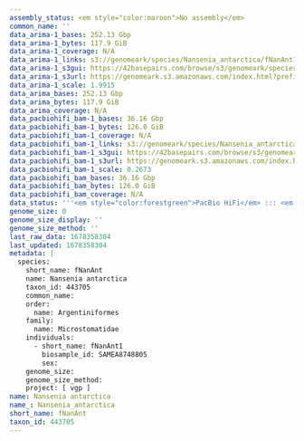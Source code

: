 ```yaml
---
assembly_status: <em style="color:maroon">No assembly</em>
common_name: ''
data_arima-1_bases: 252.13 Gbp
data_arima-1_bytes: 117.9 GiB
data_arima-1_coverage: N/A
data_arima-1_links: s3://genomeark/species/Nansenia_antarctica/fNanAnt1/genomic_data/arima/<br>
data_arima-1_s3gui: https://42basepairs.com/browse/s3/genomeark/species/Nansenia_antarctica/fNanAnt1/genomic_data/arima/
data_arima-1_s3url: https://genomeark.s3.amazonaws.com/index.html?prefix=species/Nansenia_antarctica/fNanAnt1/genomic_data/arima/
data_arima-1_scale: 1.9915
data_arima_bases: 252.13 Gbp
data_arima_bytes: 117.9 GiB
data_arima_coverage: N/A
data_pacbiohifi_bam-1_bases: 36.16 Gbp
data_pacbiohifi_bam-1_bytes: 126.0 GiB
data_pacbiohifi_bam-1_coverage: N/A
data_pacbiohifi_bam-1_links: s3://genomeark/species/Nansenia_antarctica/fNanAnt1/genomic_data/pacbio_hifi/<br>
data_pacbiohifi_bam-1_s3gui: https://42basepairs.com/browse/s3/genomeark/species/Nansenia_antarctica/fNanAnt1/genomic_data/pacbio_hifi/
data_pacbiohifi_bam-1_s3url: https://genomeark.s3.amazonaws.com/index.html?prefix=species/Nansenia_antarctica/fNanAnt1/genomic_data/pacbio_hifi/
data_pacbiohifi_bam-1_scale: 0.2673
data_pacbiohifi_bam_bases: 36.16 Gbp
data_pacbiohifi_bam_bytes: 126.0 GiB
data_pacbiohifi_bam_coverage: N/A
data_status: '''<em style="color:forestgreen">PacBio HiFi</em> ::: <em style="color:forestgreen">Arima</em>'''
genome_size: 0
genome_size_display: ''
genome_size_method: ''
last_raw_data: 1678358304
last_updated: 1678358304
metadata: |
  species:
    short_name: fNanAnt
    name: Nansenia antarctica
    taxon_id: 443705
    common_name:
    order:
      name: Argentiniformes
    family:
      name: Microstomatidae
    individuals:
      - short_name: fNanAnt1
        biosample_id: SAMEA8748805
        sex:
    genome_size:
    genome_size_method:
    project: [ vgp ]
name: Nansenia antarctica
name_: Nansenia_antarctica
short_name: fNanAnt
taxon_id: 443705
---
```

